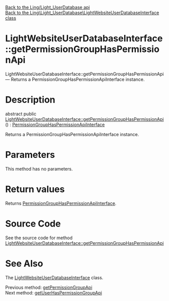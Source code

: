 [Back to the Ling/Light_UserDatabase api](https://github.com/lingtalfi/Light_UserDatabase/blob/master/doc/api/Ling/Light_UserDatabase.md)<br>
[Back to the Ling\Light_UserDatabase\LightWebsiteUserDatabaseInterface class](https://github.com/lingtalfi/Light_UserDatabase/blob/master/doc/api/Ling/Light_UserDatabase/LightWebsiteUserDatabaseInterface.md)


LightWebsiteUserDatabaseInterface::getPermissionGroupHasPermissionApi
================



LightWebsiteUserDatabaseInterface::getPermissionGroupHasPermissionApi — Returns a PermissionGroupHasPermissionApiInterface instance.




Description
================


abstract public [LightWebsiteUserDatabaseInterface::getPermissionGroupHasPermissionApi](https://github.com/lingtalfi/Light_UserDatabase/blob/master/doc/api/Ling/Light_UserDatabase/LightWebsiteUserDatabaseInterface/getPermissionGroupHasPermissionApi.md)() : [PermissionGroupHasPermissionApiInterface](https://github.com/lingtalfi/Light_UserDatabase/blob/master/doc/api/Ling/Light_UserDatabase/Api/PermissionGroupHasPermissionApiInterface.md)




Returns a PermissionGroupHasPermissionApiInterface instance.




Parameters
================

This method has no parameters.


Return values
================

Returns [PermissionGroupHasPermissionApiInterface](https://github.com/lingtalfi/Light_UserDatabase/blob/master/doc/api/Ling/Light_UserDatabase/Api/PermissionGroupHasPermissionApiInterface.md).








Source Code
===========
See the source code for method [LightWebsiteUserDatabaseInterface::getPermissionGroupHasPermissionApi](https://github.com/lingtalfi/Light_UserDatabase/blob/master/LightWebsiteUserDatabaseInterface.php#L130-L130)


See Also
================

The [LightWebsiteUserDatabaseInterface](https://github.com/lingtalfi/Light_UserDatabase/blob/master/doc/api/Ling/Light_UserDatabase/LightWebsiteUserDatabaseInterface.md) class.

Previous method: [getPermissionGroupApi](https://github.com/lingtalfi/Light_UserDatabase/blob/master/doc/api/Ling/Light_UserDatabase/LightWebsiteUserDatabaseInterface/getPermissionGroupApi.md)<br>Next method: [getUserHasPermissionGroupApi](https://github.com/lingtalfi/Light_UserDatabase/blob/master/doc/api/Ling/Light_UserDatabase/LightWebsiteUserDatabaseInterface/getUserHasPermissionGroupApi.md)<br>

